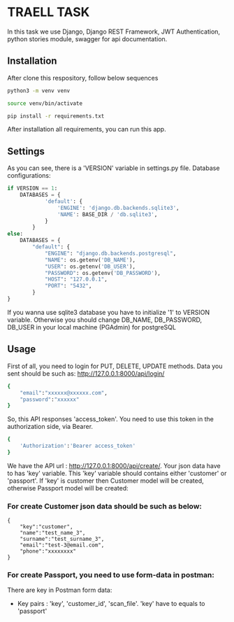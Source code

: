 # TRAELL TASK

In this task we use Django, Django REST Framework, JWT Authentication, python stories module,
swagger for api documentation.

## Installation

After clone this respository, follow below sequences

```bash
python3 -m venv venv

source venv/bin/activate

pip install -r requirements.txt
```

After installation all requirements, you can run this app.

## Settings

As you can see, there is a 'VERSION' variable in settings.py file. Database configurations:

```python
if VERSION == 1:
    DATABASES = {
            'default': {
                'ENGINE': 'django.db.backends.sqlite3',
                'NAME': BASE_DIR / 'db.sqlite3',
            }
        }
else:
    DATABASES = {
        "default": {
            "ENGINE": "django.db.backends.postgresql",
            "NAME": os.getenv('DB_NAME'),
            "USER": os.getenv('DB_USER'),
            "PASSWORD": os.getenv('DB_PASSWORD'),
            "HOST": "127.0.0.1",
            "PORT": "5432",
        }
}
```

If you wanna use sqlite3 database you have to initialize '1' to VERSION variable. Otherwise you should change DB_NAME, DB_PASSWORD, DB_USER in your local machine (PGAdmin) for postgreSQL

## Usage

First of all, you need to login for PUT, DELETE, UPDATE methods. Data you sent should be such as:
http://127.0.0.1:8000/api/login/

```bash
{
    "email":"xxxxxx@xxxxxx.com",
    "password":"xxxxxx"
}
```
So, this API responses 'access_token'. You need to use this token in the authorization side, via Bearer.

```bash
{
    'Authorization':'Bearer access_token'
}
```


We have the API url : http://127.0.0.1:8000/api/create/. Your json data have to has 'key' variable. This 'key' variable should contains either 'customer' or 'passport'. If 'key' is customer then Customer model will be created, otherwise Passport model will be created:

### For create Customer json data should be such as below:

```
{
    "key":"customer",
    "name":"test_name_3",
    "surname":"test_surname_3",
    "email":"test-3@email.com",
    "phone":"xxxxxxxx"
}
```

### For create Passport, you need to use form-data in postman:

There are key in Postman form data:
- Key pairs : 'key', 'customer_id', 'scan_file'. 'key' have to equals to 'passport'



